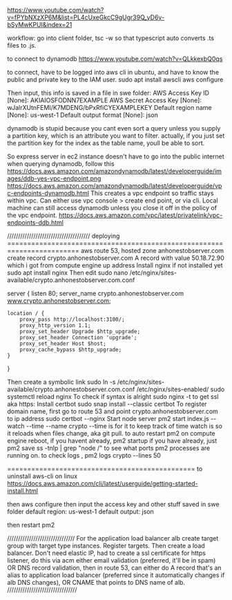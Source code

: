 https://www.youtube.com/watch?v=fPYbNXzXP6M&list=PL4cUxeGkcC9gUgr39Q_yD6v-bSyMwKPUI&index=21

workflow: go into client folder, 
    tsc -w 
so that typescript auto converts .ts files to .js. 


to connect to dynamodb https://www.youtube.com/watch?v=QLkkexbQ0qs

to connect, have to be logged into aws cli in ubuntu, and have to know the public and private key to the IAM user. 
    sudo apt install awscli
    aws configure

Then input, this info is saved in a file in swe folder:
    AWS Access Key ID [None]: AKIAIOSFODNN7EXAMPLE
    AWS Secret Access Key [None]: wJalrXUtnFEMI/K7MDENG/bPxRfiCYEXAMPLEKEY
    Default region name [None]: us-west-1
    Default output format [None]: json

dynamodb is stupid because you cant even sort a query unless you supply a partition key, which is an attribute you want to filter. actually, if you just set the partition key for the index as the table name, youll be able to sort.

So express server in ec2 instance doesn't have to go into the public internet when querying dynamodb, follow this https://docs.aws.amazon.com/amazondynamodb/latest/developerguide/images/ddb-yes-vpc-endpoint.png
https://docs.aws.amazon.com/amazondynamodb/latest/developerguide/vpc-endpoints-dynamodb.html
This creates a vpc endpoint so traffic stays within vpc. Can either use vpc console > create end point, or via cli. Local machine can still access dynamodb unless you close it off in the policy of the vpc endpoint. https://docs.aws.amazon.com/vpc/latest/privatelink/vpc-endpoints-ddb.html



//////////////////////////////////////
deploying ========================================================================
aws route 53, hosted zone anhonestobserver.com
create record crypto.anhonestobserver.com A record with value 50.18.72.90 which i got from compute engine up address
Install nginx if not installed yet
    sudo apt install nginx
Then edit
    sudo nano /etc/nginx/sites-available/crypto.anhonestobserver.com.conf
<!-- make sure to copy not from here -->
server {
    listen 80;
    server_name crypto.anhonestobserver.com www.crypto.anhonestobserver.com;

    location / {
        proxy_pass http://localhost:3100/;
        proxy_http_version 1.1;
        proxy_set_header Upgrade $http_upgrade;
        proxy_set_header Connection 'upgrade';
        proxy_set_header Host $host;
        proxy_cache_bypass $http_upgrade;
    }

}

Then create a symbolic link
    sudo ln -s /etc/nginx/sites-available/crypto.anhonestobserver.com.conf /etc/nginx/sites-enabled/
    sudo systemctl reload nginx
To check if syntax is alright
    sudo nginx -t
to get ssl aka https:
Install certbot
    sudo snap install --classic certbot
To register domain name, first go to route 53 and point crypto.anhonestobserver.com to ip address
    sudo certbot --nginx
Start node server
    pm2 start index.js --watch --time --name crypto
--time is for it to keep track of time
watch is so it reloads when files change, aka git pull.
to auto restart pm2 on compute engine reboot,
if you havent already, pm2 startup
if you have already, just pm2 save
ss -tnlp | grep "node /" to see what ports pm2 processes are running on.
to check logs , pm2 logs crypto --lines 50


===============================================
to uninstall aws-cli on linux
https://docs.aws.amazon.com/cli/latest/userguide/getting-started-install.html


then
aws configure
then input the access key and other stuff saved in swe folder
default region: us-west-1
default output: json

then restart pm2

///////////////////////////////
For the application load balancer alb
create target group with target type instances.
Register targets.
Then create a load balancer.
Don't need elastic IP, had to create a ssl certificate for https listener, do this via acm either email validation (preferred, it'll be in spam) OR DNS record validation, then in route 53, can either do A record that's an alias to application load balancer (preferred since it automatically changes if alb DNS changes), OR CNAME that points to DNS name of alb.
////////////////////////////////
